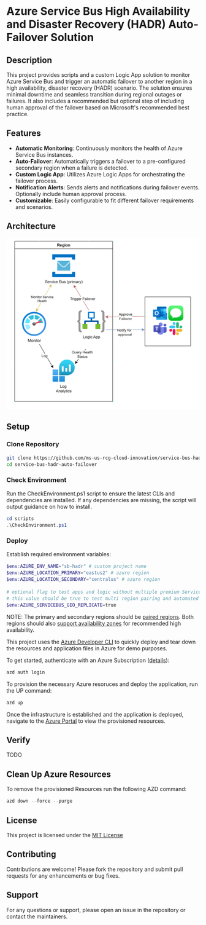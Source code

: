 # Azure Service Bus High Availability and Disaster Recovery (HADR) Auto-Failover Solution

## Description

This project provides scripts and a custom Logic App solution to monitor Azure Service Bus and trigger an automatic failover to another region in a high availability, disaster recovery (HADR) scenario. The solution ensures minimal downtime and seamless transition during regional outages or failures. It also includes a recommended but optional step of including human approval of the failover based on Microsoft's recommended best practice.

## Features

- **Automatic Monitoring**: Continuously monitors the health of Azure Service Bus instances.
- **Auto-Failover**: Automatically triggers a failover to a pre-configured secondary region when a failure is detected.
- **Custom Logic App**: Utilizes Azure Logic Apps for orchestrating the failover process.
- **Notification Alerts**: Sends alerts and notifications during failover events. Optionally include human approval process.
- **Customizable**: Easily configurable to fit different failover requirements and scenarios.

## Architecture

![Architecture](/assets/architecture.png)

## Setup

### Clone Repository

```bash
git clone https://github.com/ms-us-rcg-cloud-innovation/service-bus-hadr-auto-failover.git
cd service-bus-hadr-auto-failover
```

### Check Environment

Run the CheckEnvironment.ps1 script to ensure the latest CLIs and dependencies are installed. If any dependencies are missing, the script will output guidance on how to install.

```powershell
cd scripts
.\CheckEnvironment.ps1
```

### Deploy

Establish required environment variables:

```powershell
$env:AZURE_ENV_NAME="sb-hadr" # custom project name
$env:AZURE_LOCATION_PRIMARY="eastus2" # azure region
$env:AZURE_LOCATION_SECONDARY="centralus" # azure region

# optional flag to test apps and logic without multiple premium Service Bus instances to reduce costs when testing
# this value should be true to test multi region pairing and automated failover logic
$env:AZURE_SERVICEBUS_GEO_REPLICATE=true
```

NOTE: The primary and secondary regions should be [paired regions](https://learn.microsoft.com/en-us/azure/reliability/cross-region-replication-azure#azure-paired-regions). Both regions should also [support availability zones](https://learn.microsoft.com/en-us/azure/reliability/availability-zones-service-support#azure-regions-with-availability-zone-support) for recommended high availability.

This project uses the [Azure Developer CLI](https://learn.microsoft.com/en-us/azure/developer/azure-developer-cli/overview) to quickly deploy and tear down the resources and application files in Azure for demo purposes.

To get started, authenticate with an Azure Subscription ([details](https://learn.microsoft.com/en-us/azure/developer/azure-developer-cli/reference#azd-auth-login)):

```powershell
azd auth login
```

To provision the necessary Azure resoruces and deploy the application, run the UP command:

```powershell
azd up
```

Once the infrastructure is established and the application is deployed, navigate to the [Azure Portal](https://portal.azure.com) to view the provisioned resources.

## Verify

TODO

## Clean Up Azure Resources

To remove the provisioned Resources run the following AZD command:

```powershell
azd down --force --purge
```

## License

This project is licensed under the [MIT License](LICENSE)

## Contributing

Contributions are welcome! Please fork the repository and submit pull requests for any enhancements or bug fixes.

## Support

For any questions or support, please open an issue in the repository or contact the maintainers.
